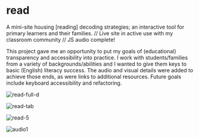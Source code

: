 # read
A mini-site housing [reading] decoding strategies; an interactive tool for primary learners and their families. // Live site in active use with my classroom community // JS audio complete!

This project gave me an opportunity to put my goals of (educational) transparency and accessibility into practice. I work with students/families from a variety of backgrounds/abilities and I wanted to give them keys to basic (English) literacy success. The audio and visual details were added to achieve those ends, as were links to additional resources. Future goals include keyboard accessibility and refactoring.

![read-full-d](https://user-images.githubusercontent.com/44883733/55193355-1a914280-517d-11e9-94d0-90bd6c8e307e.png)

![read-tab](https://user-images.githubusercontent.com/44883733/55193363-1e24c980-517d-11e9-9415-59341cd7ee23.png)

![read-5](https://user-images.githubusercontent.com/44883733/54650455-036b9a00-4a85-11e9-9860-0814f447826a.png)

![audio1](https://user-images.githubusercontent.com/44883733/55912030-d310aa80-5baf-11e9-8c7d-d422b7982a13.png)
